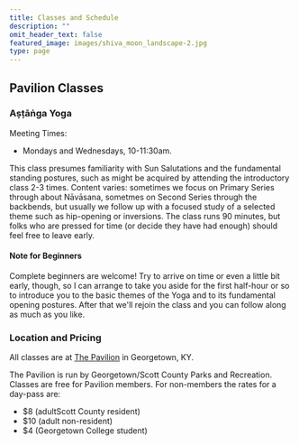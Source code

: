 ```yaml
---
title: Classes and Schedule
description: ""
omit_header_text: false
featured_image: images/shiva_moon_landscape-2.jpg
type: page
---
```


## Pavilion Classes


### Aṣṭāṅga Yoga

Meeting Times:

* Mondays and Wednesdays, 10-11:30am.

This class presumes familiarity with Sun Salutations and the fundamental standing postures, such as might be acquired by attending the introductory class 2-3 times.  Content varies:  sometimes we focus on Primary Series through about Nāvāsana, sometmes on Second Series through the backbends, but usually we follow up with a focused study of a selected theme such as hip-opening or inversions. The class runs 90 minutes, but folks who are pressed for time (or decide they have had enough) should feel free to leave early.

#### Note for Beginners

Complete beginners are welcome! Try to arrive on time or even a little bit early, though, so I can arrange to take you aside for the first half-hour or so to introduce you to the basic themes of the Yoga and to its fundamental opening postures.  After that we'll rejoin the class and you can follow along as much as you like.

### Location and Pricing

All classes are at <a href="https://gscparks.com/facilities/the-pavilion/" target="_blank">The Pavilion</a> in Georgetown, KY.

The Pavilion is run by Georgetown/Scott County Parks and Recreation.  Classes are free for Pavilion members.  For non-members the rates for a day-pass are:

* $8 (adultScott County resident)
* $10 (adult non-resident)
* $4 (Georgetown College student)

